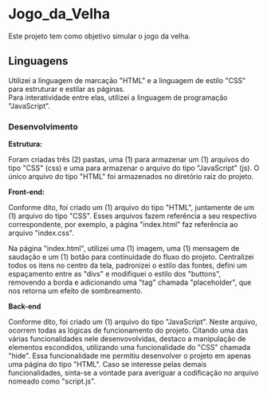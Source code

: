# Jogo_da_Velha

Este projeto tem como objetivo simular o jogo da velha.

## Linguagens

Utilizei a linguagem de marcação "HTML" e a linguagem de estilo "CSS" para estruturar e estilar as páginas. <br>
Para interatividade entre elas, utilizei a linguagem de programação "JavaScript".<br>

### Desenvolvimento

<strong>Estrutura:</strong> 

Foram criadas três (2) pastas, uma (1) para armazenar um (1) arquivos do tipo "CSS" (css) e uma para armazenar o arquivo do tipo "JavaScript" (js). O único arquivo do tipo "HTML" foi armazenados no diretório raiz do projeto.

<strong>Front-end:</strong>

Conforme dito, foi criado um (1) arquivo do tipo "HTML", juntamente de um (1) arquivo do tipo "CSS". Esses arquivos fazem referência a seu respectivo correspondente, por exemplo, a página "index.html" faz referência ao arquivo "index.css".<br>

Na página "index.html", utilizei uma (1) imagem, uma (1) mensagem de saudação e um (1) botão para continuidade do fluxo do projeto. Centralizei todos os itens no centro da tela, padronizei o estilo das fontes, defini um espaçamento entre as "divs" e modifiquei o estilo dos "buttons", removendo a borda e adicionando uma "tag" chamada "placeholder", que nos retorna um efeito de sombreamento.

<strong>Back-end</strong>

Conforme dito, foi criado um (1) arquivo do tipo "JavaScript". Neste arquivo, ocorrem todas as lógicas de funcionamento do projeto. Citando uma das várias funcionalidades nele desenvovolvidas, destaco a manipulação de elementos escondidos, utilizando uma funcionalidade do "CSS" chamada "hide". Essa funcionalidade me permitiu desenvolver o projeto em apenas uma página do tipo "HTML". Caso se interesse pelas demais funcionalidades, sinta-se a vontade para averiguar a codificação no arquivo nomeado como "script.js".
